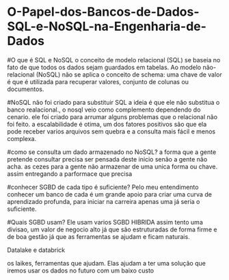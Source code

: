 # O-Papel-dos-Bancos-de-Dados-SQL-e-NoSQL-na-Engenharia-de-Dados

#O que é SQL e NoSQL
o conceito de modelo relacional (SQL) se baseia no fato de que todos os dados sejam guardados em tabelas. Ao modelo não-relacional (NoSQL) não se aplica o conceito de schema: uma chave de valor é que é utilizada para recuperar valores, conjunto de colunas ou documentos.

#NoSQL não foi criado para substituir SQL
a ideia é que ele não substitua o banco realacional., o nosql veio como complemento dependendo do cenario. ele foi criado para arrumar alguns problemas que o relacional não foi feito. a escalabilidade é otima, um dos fatores positivos são que ela pode receber varios arquivos sem quebra e a consulta mais fácil e menos complexa.

#como se consulta um dado armazenado no NoSQL?
a forma que a gente pretende consultar precisa ser pensada deste inicio senão a gente não acha. as cezes para a gente não armazenar de uma unica forma ou chave. assim entregando a parformace que precisa

#conhecer SGBD de cada tipo é suficiente?
Pelo meu entendimento conhecer um banco de cada é um grande apoio para criar uma curva de aprendizado profunda, para iniciar na carreira apenas uma já seria o suficiente.

#Quais SGBD usam?
Ele usam varios SGBD HIBRIDA assim tento uma divisao, um valor de negocio alto já que são estruturadas de forma firme e de boa gestão já que as ferramentas se ajudam e ficam naturais.

Datalake e databrick

os laikes, ferramentas que ajudam. Elas ajudam a ter uma solução que iremos usar os dados no futuro com um baixo custo

